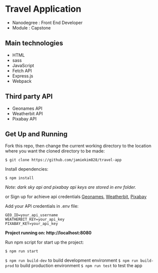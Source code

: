 # Travel Application

- Nanodegree : Front End Developer
- Module : Capstone

## Main technologies

- HTML
- sass
- JavaScript
- Fetch API
- Express.js
- Webpack

## Third party API

- Geonames API
- Weatherbit API
- Pixabay API

## Get Up and Running

Fork this repo, then change the current working directory to the location where you want the cloned directory to be made:

```
$ git clone https://github.com/jamiekim828/travel-app
```

Install dependencies:

```
$ npm install
```

_Note: dark sky api and pixabay api keys are stored in env folder._

or Sign up for achieve api credentials
[Geonames](http://www.geonames.org/login), [Weatherbit](https://www.weatherbit.io/), [Pixabay](https://pixabay.com/accounts/register/?source=signup_button_header)

Add your API credentials in .env file:

```
GEO_ID=your_api_username
WEATHERBIT_KEY=your_api_key
PIXABAY_KEY=your_api_key
```

**Project running on: http://localhost:8080**

Run npm script for start up the project:

```
$ npm run start
```

`$ npm run build-dev` to build development environment
`$ npm run build-prod` to build production environment
`$ npm run test` to test the app
